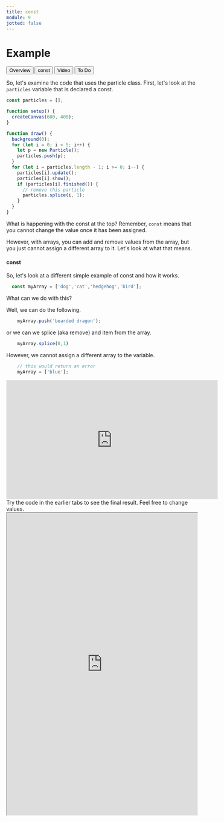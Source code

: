 ```yaml
---
title: const
module: 9
jotted: false
---
```


# Example

<div class="tab">
  <button class="tablinks active" onclick="openTab(event, 'Overview')">Overview</button>
  <button class="tablinks" onclick="openTab(event, 'const')">const</button>
  <button class="tablinks" onclick="openTab(event, 'video')">Video</button>
  <button class="tablinks" onclick="openTab(event, 'ToDo')">To Do</button>
  
 
</div>

<div id="Overview" class="tabcontent" style="display:block"  >
<div class="tabhtml" markdown="1">

So, let's examine the code that uses the particle class.  First, let's look at the `particles` variable that is declared a const.

```js
const particles = [];

function setup() {
  createCanvas(600, 400);
}

function draw() {
  background(0);
  for (let i = 0; i < 5; i++) {
    let p = new Particle();
    particles.push(p);
  }
  for (let i = particles.length - 1; i >= 0; i--) {
    particles[i].update();
    particles[i].show();
    if (particles[i].finished()) {
      // remove this particle
      particles.splice(i, 1);
    }
  }
}

```

What is happening with the const at the top?  Remember, `const` means that you cannot change the value once it has been assigned.

However, with arrays, you can add and remove values from the array, but you just cannot assign a different array to it.  Let's look at what that means.

</div>
</div>

<div id="const" class="tabcontent">
<div class="tabhtml" markdown="1">

#### const

So, let's look at a different simple example of const and how it works.

```js
  const myArray = ['dog','cat','hedgehog','bird'];

```

What can we do with this?

Well, we can do the following.

```js
    myArray.push('bearded dragon');
```

or we can we splice (aka remove) and item from the array.

```js
    myArray.splice(0,1)
```

However, we cannot assign a different array to the variable.

```js
    // this would return an error
    myArray = ['blue'];
```

</div>
</div>
<div id="video" class="tabcontent">
<div class="tabhtml" markdown="1">

<iframe width="560" height="315" src="https://www.youtube.com/embed/3N1eKGpy_Kc" title="YouTube video player" frameborder="0" allow="accelerometer; autoplay; clipboard-write; encrypted-media; gyroscope; picture-in-picture; web-share" allowfullscreen></iframe>

</div>
</div>
<div id="ToDo" class="tabcontent">
<div class="tabhtml" markdown="1">
Try the code in the earlier tabs to see the final result. Feel free to change values.

<iframe src="https://editor.p5js.org/michaelcassens/sketches/xWX9dRSaN" width="100%" height="800px"></iframe>
</div>
</div>